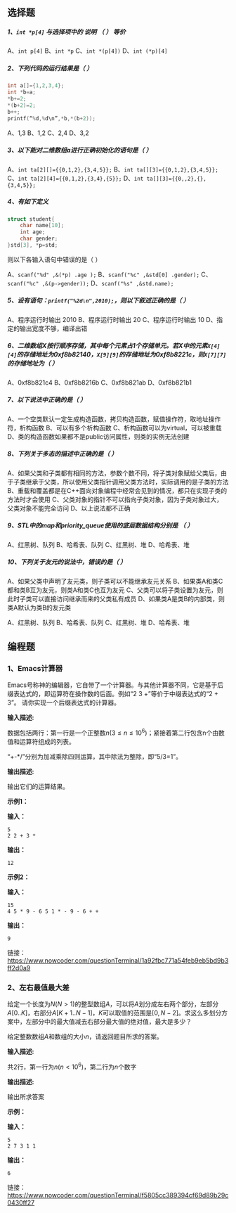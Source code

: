 ## 选择题

##### 1、`int *p[4]` 与选择项中的 说明 （   ） 等价

A、`int p[4]`
B、`int *p`
C、`int *(p[4])`
D、`int (*p)[4]  `

##### 2、下列代码的运行结果是（    ）

```c
int a[]={1,2,3,4};
int *b=a;
*b+=2;
*(b+2)=2;
b++;
printf(“%d,%d\n”,*b,*(b+2));  
```

A、1,3
B、1,2
C、2,4
D、3,2 

##### 3、以下能对二维数组a进行正确初始化的语句是（   ）

A、`int ta[2][]={{0,1,2},{3,4,5}};`
B、`int ta[][3]={{0,1,2},{3,4,5}};`
C、`int ta[2][4]={{0,1,2},{3,4},{5}};`
D、`int ta[][3]={{0,,2},{},{3,4,5}}; `

##### 4、有如下定义

```c
struct student{
	char name[10];
	int age;
	char gender;
}std[3], *p=std;
```

则以下各输入语句中错误的是（   ）

A、`scanf("%d" ,&(*p) .age );`
B、`scanf("%c" ,&std[0] .gender);`
C、`scanf("%c" ,&(p->gender));`
D、`scanf("%s" ,&std.name);`

##### 5、设有语句：`printf("%2d\n",2010);`，则以下叙述正确的是（   ）

A、程序运行时输出 2010
B、程序运行时输出 20
C、程序运行时输出 10
D、指定的输出宽度不够，编译出错

##### 6、二维数组X按行顺序存储，其中每个元素占1个存储单元。若X中的元素`X[4][4]`的存储地址为0xf8b82140，`X[9][9]`的存储地址为0xf8b8221c，则`X[7][7]`的存储地址为（   ）

A、0xf8b821c4
B、0xf8b8216b
C、0xf8b821ab
D、0xf8b821b1

##### 7、以下说法中正确的是（   ）

A、一个空类默认一定生成构造函数，拷贝构造函数，赋值操作符，取地址操作符，析构函数
B、可以有多个析构函数
C、析构函数可以为virtual，可以被重载
D、类的构造函数如果都不是public访问属性，则类的实例无法创建 

##### 8、下列关于多态的描述中正确的是（   ）

A、如果父类和子类都有相同的方法，参数个数不同，将子类对象赋给父类后，由于子类继承于父类，所以使用父类指针调用父类方法时，实际调用的是子类的方法
B、重载和覆盖都是在C++面向对象编程中经常会见到的情况，都只在实现子类的方法时才会使用
C、父类对象的指针不可以指向子类对象，因为子类对象过大，父类对象不能完全访问
D、以上说法都不正确

##### 9、STL中的map和priority_queue使用的底层数据结构分别是  （   ）

A、红黑树、队列
B、哈希表、队列
C、红黑树、堆
D、哈希表、堆

##### 10、下列关于友元的说法中，错误的是（   ）

A、如果父类中声明了友元类，则子类可以不能继承友元关系
B、如果类A和类C都和类B互为友元，则类A和类C也互为友元
C、父类可以将子类设置为友元，则此时子类可以直接访问继承而来的父类私有成员
D、如果类A是类B的内部类，则类A默认为类B的友元类

A、红黑树、队列
B、哈希表、队列
C、红黑树、堆
D、哈希表、堆

## 编程题

### 1、Emacs计算器

Emacs号称神的编辑器，它自带了一个计算器。与其他计算器不同，它是基于后缀表达式的，即运算符在操作数的后面。例如“2 3 +”等价于中缀表达式的“2 + 3”。
请你实现一个后缀表达式的计算器。

**输入描述:**

数据包括两行：第一行是一个正整数$n (3≤n≤10^6)$；紧接着第二行包含n个由数值和运算符组成的列表。

“+-*/”分别为加减乘除四则运算，其中除法为整除，即“5/3=1”。

**输出描述:**

输出它们的运算结果。

**示例1：**

**输入：**

```
5
2 2 + 3 *
```

**输出：**

```
12
```

**示例2：**

**输入：**

```
15
4 5 * 9 - 6 5 1 * - 9 - 6 + +
```

**输出：**

```
9
```

链接：https://www.nowcoder.com/questionTerminal/1a92fbc771a54feb9eb5bd9b3ff2d0a9 

### 2、左右最值最大差

给定一个长度为$N(N>1)$的整型数组$A$，可以将$A$划分成左右两个部分，左部分$A[0..K]$，右部分$A[K+1..N-1]$，$K$可以取值的范围是$[0,N-2]$。求这么多划分方案中，左部分中的最大值减去右部分最大值的绝对值，最大是多少？ 

给定整数数组$A$和数组的大小$n$，请返回题目所求的答案。

**输入描述:**

共2行，第一行为$n(n < 10^6)$，第二行为$n$个数字

**输出描述:**

输出所求答案

**示例：**

**输入：**

```
5
2 7 3 1 1
```

**输出：**

```
6
```

链接：https://www.nowcoder.com/questionTerminal/f5805cc389394cf69d89b29c0430ff27  

